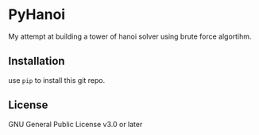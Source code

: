 # PyHanoi

My attempt at building a tower of hanoi solver using brute force algortihm.

## Installation

use `pip` to install this git repo.

## License

GNU General Public License v3.0 or later